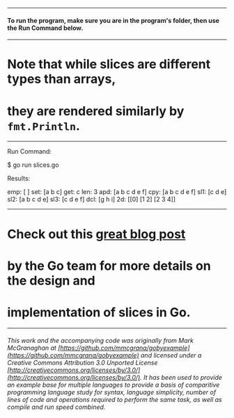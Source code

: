 ___
#### To run the program, make sure you are in the program's folder, then use the Run Command below.

___
# Note that while slices are different types than arrays,
# they are rendered similarly by `fmt.Println`.

___
Run Command:

$ go run slices.go


Results:

emp: [  ]
set: [a b c]
get: c
len: 3
apd: [a b c d e f]
cpy: [a b c d e f]
sl1: [c d e]
sl2: [a b c d e]
sl3: [c d e f]
dcl: [g h i]
2d:  [[0] [1 2] [2 3 4]]

___
# Check out this [great blog post](http://blog.golang.org/2011/01/go-slices-usage-and-internals.html)
# by the Go team for more details on the design and
# implementation of slices in Go.

___

###### This work and the accompanying code was originally from Mark McGranaghan at [https://github.com/mmcgrana/gobyexample](https://github.com/mmcgrana/gobyexample) and licensed under a Creative Commons Attribution 3.0 Unported License [http://creativecommons.org/licenses/by/3.0/](http://creativecommons.org/licenses/by/3.0/). It has been used to provide an example base for multiple languages to provide a basis of comparitive programming language study for syntax, language simplicity, number of lines of code and operations required to perform the same task, as well as compile and run speed combined.